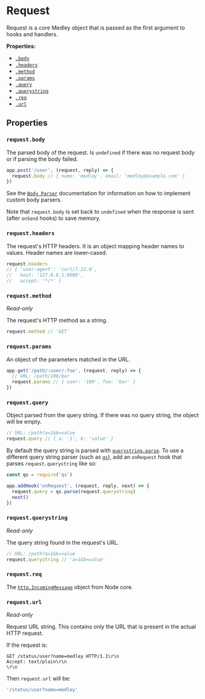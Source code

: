 # Request

Request is a core Medley object that is passed as the first argument to hooks and handlers.

**Properties:**

+ [`.body`](#requestbody)
+ [`.headers`](#requestheaders)
+ [`.method`](#requestmethod)
+ [`.params`](#requestparams)
+ [`.query`](#requestquery)
+ [`.querystring`](#requestquerystring)
+ [`.req`](#requestreq)
+ [`.url`](#requesturl)

## Properties

### `request.body`

The parsed body of the request. Is `undefined` if there was no request body or if parsing the body failed.

```js
app.post('/user', (request, reply) => {
  request.body // { name: 'medley', email: 'medley@example.com' }
})
```

See the [`Body Parser`](BodyParser.md) documentation for information on how to implement custom body parsers.

Note that `request.body` is set back to `undefined` when the response is sent
(after `onSend` hooks) to save memory.

### `request.headers`

The request's HTTP headers. It is an object mapping header names to values. Header names are lower-cased.

```js
request.headers
// { 'user-agent': 'curl/7.22.0',
//   host: '127.0.0.1:8000',
//   accept: '*/*' }
```

### `request.method`

*Read-only*

The request's HTTP method as a string.

```js
request.method // 'GET'
```

### `request.params`

An object of the parameters matched in the URL.

```js
app.get('/path/:user/:foo', (request, reply) => {
  // URL: /path/100/bar
  request.params // { user: '100', foo: 'bar' }
})
```

### `request.query`

Object parsed from the query string. If there was no query string, the object will be empty.

```js
// URL: /path?a=1&b=value
request.query // { a: '1', b: 'value' }
```

By default the query string is parsed with [`querystring.parse`](https://nodejs.org/dist/latest/docs/api/querystring.html#querystring_querystring_parse_str_sep_eq_options).
To use a different query string parser (such as [`qs`](https://github.com/ljharb/qs)),
add an `onRequest` hook that parses `request.querystring` like so:

```js
const qs = require('qs')

app.addHook('onRequest', (request, reply, next) => {
  request.query = qs.parse(request.querystring)
  next()  
})
```

### `request.querystring`

*Read-only*

The query string found in the request's URL.

```js
// URL: /path?a=1&b=value
request.querystring // 'a=1&b=value'
```

### `request.req`

The [`http.IncomingMessage`](https://nodejs.org/dist/latest/docs/api/http.html#http_class_http_incomingmessage)
object from Node core.

### `request.url`

*Read-only*

Request URL string. This contains only the URL that is present in the actual HTTP request.

If the request is:

```
GET /status/user?name=medley HTTP/1.1\r\n
Accept: text/plain\r\n
\r\n
```

Then `request.url` will be:

```js
'/status/user?name=medley'
```

